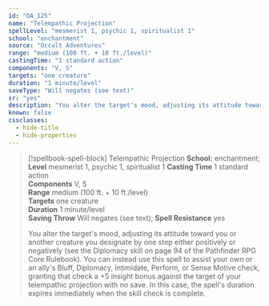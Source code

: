 ```yaml
---
id: "OA_125"
name: "Telempathic Projection"
spellLevel: "mesmerist 1, psychic 1, spiritualist 1"
school: "enchantment"
source: "Occult Adventures"
range: "medium (100 ft. + 10 ft./level)"
castingTime: "1 standard action"
components: "V, S"
targets: "one creature"
duration: "1 minute/level"
saveType: "Will negates (see text)"
sr: "yes"
description: "You alter the target's mood, adjusting its attitude toward you or another creature you designate by one step either positively or negatively (see the Diplomacy skill on page 94 of the Pathfinder RPG Core Rulebook). You can instead use this spell to assist your own or an ally's Bluff, Diplomacy, Intimidate, Perform, or Sense Motive check, granting that check a +5 insight bonus against the target of your telempathic projection with no save. In this case, the spell's duration expires immediately when the skill check is complete."
known: false
cssclasses:
  - hide-title
  - hide-properties
---
```


> [!spellbook-spell-block] Telempathic Projection
> **School:** enchantment; **Level** mesmerist 1, psychic 1, spiritualist 1
> **Casting Time** 1 standard action  
> **Components** V, S  
> **Range** medium (100 ft. + 10 ft./level)  
> **Targets** one creature  
> **Duration** 1 minute/level  
> **Saving Throw** Will negates (see text); **Spell Resistance** yes
> 
> You alter the target's mood, adjusting its attitude toward you or another creature you designate by one step either positively or negatively (see the Diplomacy skill on page 94 of the Pathfinder RPG Core Rulebook). You can instead use this spell to assist your own or an ally's Bluff, Diplomacy, Intimidate, Perform, or Sense Motive check, granting that check a +5 insight bonus against the target of your telempathic projection with no save. In this case, the spell's duration expires immediately when the skill check is complete.